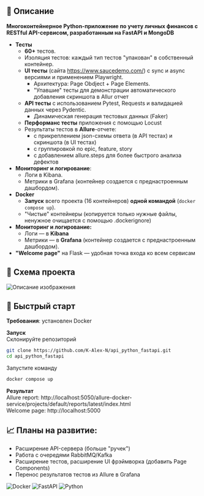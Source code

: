 
## 📄 Описание
**Многоконтейнерное Python-приложение по учету личных финансов с RESTful API-сервисом, разработанным на FastAPI и MongoDB**
 
* **Тесты**
  * **60+** тестов.
  * Изоляция тестов: каждый тип тестов "упакован" в собственный контейнер. 
  * **UI тесты** (сайта https://www.saucedemo.com/) с sync и async версиями и применением Playwright.
     * Архитектура: Page Obdject + Page Elements.
     * "Упавшие" тесты для демонстрации автоматического добавления скриншота в Allur отчет
  * **API тесты** с использованием Pytest, Requests и валидацией данных через Pydentic.
    * Динамическая генерация тестовых данных (Faker)
  * **Перформанс тесты** приложения с помощью Locust
  * Результаты тестов в **Allure**-отчете:
    * c прикреплением json-схемы ответа (в API тестах) и скриншота (в UI тестах) 
    * c группировкой по epic, feature, story
    * c добавлением allure.steps для более быстрого анализа дефектов
* **Мониторинг и логирование**:
  * Логи в Kibana. 
  * Метрики в Grafana (контейнер создается с преднастроенным дашбордом). 
* **Docker**
  * **Запуск** всего проекта (16 контейнеров) **одной командой** (`docker compose up`). 
  * "Чистые" контейнеры (копируется только нужные файлы, ненужное очищается с помощью .dockerignore)
* **Мониторинг и логирование:**
  * Логи — в **Kibana**
  * Метрики — в **Grafana** (контейнер создается с преднастроенным дашбордом). 
* **"Welcome page"** на Flask — удобная точка входа ко всем сервисам


## 🧩 Схема проекта

![Описание изображения](https://raw.githubusercontent.com/K-Alex-N/assets/main/docker/main.png)


## 🚀 Быстрый старт

**Требования**: установлен Docker

**Запуск**  
Склонируйте репозиторий
```bash
git clone https://github.com/K-Alex-N/api_python_fastapi.git
cd api_python_fastapi
```
Запустите команду
```bash
docker compose up
```
**Результат**  
Allure report: http://localhost:5050/allure-docker-service/projects/default/reports/latest/index.html  
Welcome page: http://localhost:5000


## 📈 Планы на развитие:
- Расширение API-сервера (больше "ручек")
- Работа с очередями RabbitMQ/Kafka
- Расширение тестов, расширение UI фрэймворка (добавить Page Components) 
- Перенос результатов тестов из Allure в Grafana
  
  
![Docker](https://img.shields.io/badge/Docker-ready-blue)
![FastAPI](https://img.shields.io/badge/FastAPI-v0.100+-green)
![Python](https://img.shields.io/badge/Python-3.11+-blue)

